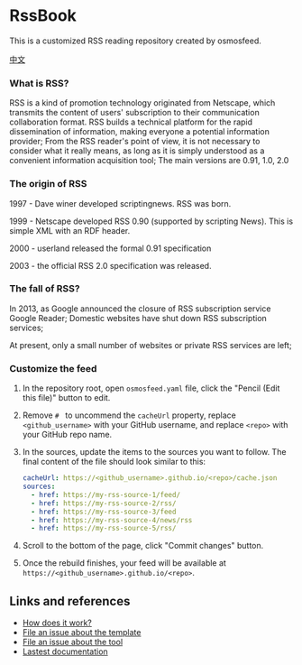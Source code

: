 # RssBook

This is a customized RSS reading repository created by osmosfeed.

[中文](./README.md)

### What is RSS?

RSS is a kind of promotion technology originated from Netscape, which transmits the content of users' subscription to their communication collaboration format. RSS builds a technical platform for the rapid dissemination of information, making everyone a potential information provider; From the RSS reader's point of view, it is not necessary to consider what it really means, as long as it is simply understood as a convenient information acquisition tool; The main versions are 0.91, 1.0, 2.0

### The origin of RSS

1997 - Dave winer developed scriptingnews. RSS was born.

1999 - Netscape developed RSS 0.90 (supported by scripting News). This is simple XML with an RDF header.

2000 - userland released the formal 0.91 specification

2003 - the official RSS 2.0 specification was released.

### The fall of RSS?

In 2013, as Google announced the closure of RSS subscription service Google Reader; Domestic websites have shut down RSS subscription services;

At present, only a small number of websites or private RSS services are left;

### Customize the feed

1. In the repository root, open `osmosfeed.yaml` file, click the "Pencil (Edit this file)" button to edit.
2. Remove `# ` to uncommend the `cacheUrl` property, replace `<github_username>` with your GitHub username, and replace `<repo>` with your GitHub repo name.
3. In the sources, update the items to the sources you want to follow. The final content of the file should look similar to this:

   ```yaml
   cacheUrl: https://<github_username>.github.io/<repo>/cache.json
   sources:
     - href: https://my-rss-source-1/feed/
     - href: https://my-rss-source-2/rss/
     - href: https://my-rss-source-3/feed
     - href: https://my-rss-source-4/news/rss
     - href: https://my-rss-source-5/rss/
   ```

4. Scroll to the bottom of the page, click "Commit changes" button.
5. Once the rebuild finishes, your feed will be available at `https://<github_username>.github.io/<repo>`.

## Links and references

- [How does it work?](https://github.com/osmoscraft/osmosfeed#osmosfeed)
- [File an issue about the template](https://github.com/osmoscraft/osmosfeed-template)
- [File an issue about the tool](https://github.com/osmoscraft/osmosfeed)
- [Lastest documentation](https://github.com/osmoscraft/osmosfeed)
